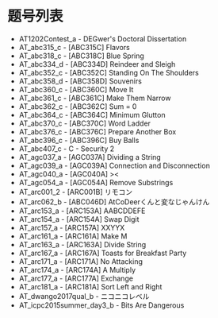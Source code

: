 # 题号列表

- AT1202Contest_a - DEGwer's Doctoral Dissertation
- AT_abc315_c - [ABC315C] Flavors
- AT_abc318_c - [ABC318C] Blue Spring
- AT_abc334_d - [ABC334D] Reindeer and Sleigh
- AT_abc352_c - [ABC352C] Standing On The Shoulders
- AT_abc358_d - [ABC358D] Souvenirs
- AT_abc360_c - [ABC360C] Move It
- AT_abc361_c - [ABC361C] Make Them Narrow
- AT_abc362_c - [ABC362C] Sum = 0
- AT_abc364_c - [ABC364C] Minimum Glutton
- AT_abc370_c - [ABC370C] Word Ladder
- AT_abc376_c - [ABC376C] Prepare Another Box
- AT_abc396_c - [ABC396C] Buy Balls
- AT_abc407_c - C - Security 2
- AT_agc037_a - [AGC037A] Dividing a String
- AT_agc039_a - [AGC039A] Connection and Disconnection
- AT_agc040_a - [AGC040A] ><
- AT_agc054_a - [AGC054A] Remove Substrings
- AT_arc001_2 - [ARC001B] リモコン
- AT_arc062_b - [ABC046D] AtCoDeerくんと変なじゃんけん
- AT_arc153_a - [ARC153A] AABCDDEFE
- AT_arc154_a - [ARC154A] Swap Digit
- AT_arc157_a - [ARC157A] XXYYX
- AT_arc161_a - [ARC161A] Make M
- AT_arc163_a - [ARC163A] Divide String
- AT_arc167_a - [ARC167A] Toasts for Breakfast Party
- AT_arc171_a - [ARC171A] No Attacking
- AT_arc174_a - [ARC174A] A Multiply
- AT_arc177_a - [ARC177A] Exchange
- AT_arc181_a - [ARC181A] Sort Left and Right
- AT_dwango2017qual_b - ニコニコレベル
- AT_icpc2015summer_day3_b - Bits Are Dangerous
